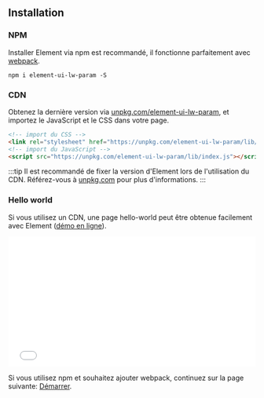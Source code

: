 ## Installation

### NPM

Installer Element via npm est recommandé, il fonctionne parfaitement avec [webpack](https://webpack.js.org/).

```shell
npm i element-ui-lw-param -S
```

### CDN

Obtenez la dernière version via [unpkg.com/element-ui-lw-param](https://unpkg.com/element-ui-lw-param/), et importez le JavaScript et le CSS dans votre page.

```html
<!-- import du CSS -->
<link rel="stylesheet" href="https://unpkg.com/element-ui-lw-param/lib/theme-chalk/index.css">
<!-- import du JavaScript -->
<script src="https://unpkg.com/element-ui-lw-param/lib/index.js"></script>
```

:::tip
Il est recommandé de fixer la version d'Element lors de l'utilisation du CDN. Référez-vous à  [unpkg.com](https://unpkg.com) pour plus d'informations.
:::

### Hello world

Si vous utilisez un CDN, une page hello-world peut être obtenue facilement avec Element ([démo en ligne](https://codepen.io/ziyoung/pen/rRKYpd)).

<iframe height="265" style="width: 100%;" scrolling="no" title="Element demo" src="//codepen.io/ziyoung/embed/rRKYpd/?height=265&theme-id=light&default-tab=html" frameborder="no" allowtransparency="true" allowfullscreen="true">
  See the Pen <a href='https://codepen.io/ziyoung/pen/rRKYpd/'>Element demo</a> by hetech
  (<a href='https://codepen.io/ziyoung'>@ziyoung</a>) on <a href='https://codepen.io'>CodePen</a>.
</iframe>

Si vous utilisez npm et souhaitez ajouter webpack, continuez sur la page suivante: [Démarrer](/#/fr-FR/component/quickstart).
